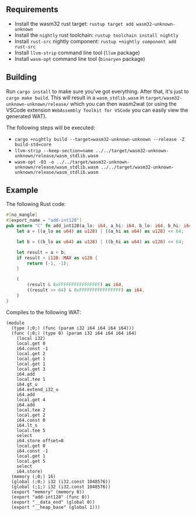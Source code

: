 ## Requirements
- Install the wasm32 rust target: ```rustup target add wasm32-unknown-unknown```
- Install the `nightly` rust toolchain: ```rustup toolchain install nightly```
- Install `rust-src` nightly component: ```rustup +nightly component add rust-src```
- Install `llvm-strip` command line tool (`llvm` package)
- Install `wasm-opt` command line tool (`binaryen` package)

## Building
Run `cargo install` to make sure you've got everything. After that, it's just to `cargo make build`. This will result in a `wasm_stdlib.wasm` in `target/wasm32-unknown-unknown/release/` which you can then wasm2wat (or using the VSCode extension `WebAssembly Toolkit for VSCode` you can easily view the generated WAT).

The following steps will be executed:
- `cargo +nightly build --target=wasm32-unknown-unknown --release -Z build-std=core`
- `llvm-strip --keep-section=name ../../target/wasm32-unknown-unknown/release/wasm_stdlib.wasm`
- `wasm-opt -03 -o ../../target/wasm32-unknown-unknown/release/wasm_stdlib.wasm ../../target/wasm32-unknown-unknown/release/wasm_stdlib.wasm`

## Example
The following Rust code:
```rust
#[no_mangle]
#[export_name = "add-int128"]
pub extern "C" fn add_int128(a_lo: i64, a_hi: i64, b_lo: i64, b_hi: i64) -> (i64, i64) {
    let a = ((a_lo as u64) as u128) | ((a_hi as u64) as u128) << 64;

    let b = ((b_lo as u64) as u128) | ((b_hi as u64) as u128) << 64;

    let result = a + b;
    if result > i128::MAX as u128 {
        return (-1, -1);
    }

    (
        (result & 0xFFFFFFFFFFFFFFFF) as i64,
        ((result >> 64) & 0xFFFFFFFFFFFFFFFF) as i64,
    )
}
```

Compiles to the following WAT:
```wasm
(module
  (type (;0;) (func (param i32 i64 i64 i64 i64)))
  (func (;0;) (type 0) (param i32 i64 i64 i64 i64)
    (local i32)
    local.get 0
    i64.const -1
    local.get 2
    local.get 1
    local.get 1
    local.get 3
    i64.add
    local.tee 1
    i64.gt_u
    i64.extend_i32_u
    i64.add
    local.get 4
    i64.add
    local.tee 2
    local.get 2
    i64.const 0
    i64.lt_s
    local.tee 5
    select
    i64.store offset=8
    local.get 0
    i64.const -1
    local.get 1
    local.get 5
    select
    i64.store)
  (memory (;0;) 16)
  (global (;0;) i32 (i32.const 1048576))
  (global (;1;) i32 (i32.const 1048576))
  (export "memory" (memory 0))
  (export "add-int128" (func 0))
  (export "__data_end" (global 0))
  (export "__heap_base" (global 1)))

```